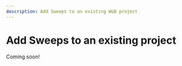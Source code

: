 ```yaml
---
description: Add Sweeps to an existing W&B project
---
```


# Add Sweeps to an existing project

Coming soon!

